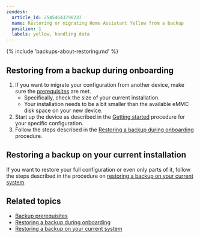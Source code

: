 ```yaml
---
zendesk:
  article_id: 25454643790237
  name: Restoring or migrating Home Assistant Yellow from a backup
  position: 1
  labels: yellow, handling data
---
```



{% include 'backups-about-restoring.md' %}


## Restoring from a backup during onboarding

1. If you want to migrate your configuration from another device, make sure the [prerequisites](https://www.home-assistant.io/common-tasks/general/#restoring-a-backup-during-onboarding) are met.
   - Specifically, check the size of your current installation.
   - Your installation needs to be a bit smaller than the available eMMC disk space on your new device.
2. Start up the device as described in the [Getting started](/hc/en-us/sections/25293966429597-Getting-started) procedure for your specific configuration.
3. Follow the steps described in the [Restoring a backup during onboarding](https://www.home-assistant.io/common-tasks/general/#restoring-a-backup-during-onboarding) procedure.

## Restoring a backup on your current installation

If you want to restore your full configuration or even only parts of it, follow the steps described in the procedure on [restoring a backup on your current system](https://www.home-assistant.io/common-tasks/general/#to-restore-a-backup-on-your-current-system).

## Related topics

- [Backup prerequisites](https://www.home-assistant.io/common-tasks/general/#restoring-a-backup-during-onboarding)
- [Restoring a backup during onboarding](https://www.home-assistant.io/common-tasks/general/#restoring-a-backup-during-onboarding)
- [Restoring a backup on your current system](https://www.home-assistant.io/common-tasks/general/#to-restore-a-backup-on-your-current-system)